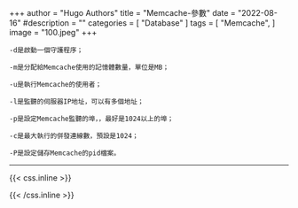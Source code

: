 +++
author = "Hugo Authors"
title = "Memcache-參數"
date = "2022-08-16"
#description = ""
categories = [
    "Database"
]
tags = [
    "Memcache",
]
image = "100.jpeg"
+++



    -d是啟動一個守護程序；
    
    -m是分配給Memcache使用的記憶體數量，單位是MB；
    
    -u是執行Memcache的使用者；
    
    -l是監聽的伺服器IP地址，可以有多個地址；
    
    -p是設定Memcache監聽的埠，，最好是1024以上的埠；
    
    -c是最大執行的併發連線數，預設是1024；
    
    -P是設定儲存Memcache的pid檔案。



***

{{< css.inline >}}
<style>
.emojify {
	font-family: Apple Color Emoji, Segoe UI Emoji, NotoColorEmoji, Segoe UI Symbol, Android Emoji, EmojiSymbols;
	font-size: 2rem;
	vertical-align: middle;
}
@media screen and (max-width:650px) {
  .nowrap {
    display: block;
    margin: 25px 0;
  }
}
</style>
{{< /css.inline >}}

